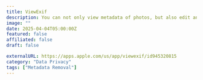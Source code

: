 ```yaml
---
title: ViewExif
description: You can not only view metadata of photos, but also edit and remove metadata in photos.
image: ""
date: 2025-04-04T05:00:00Z
featured: false
affiliated: false
draft: false

externalURL: https://apps.apple.com/us/app/viewexif/id945320815
category: "Data Privacy"
tags: ["Metadata Removal"]
---
```

